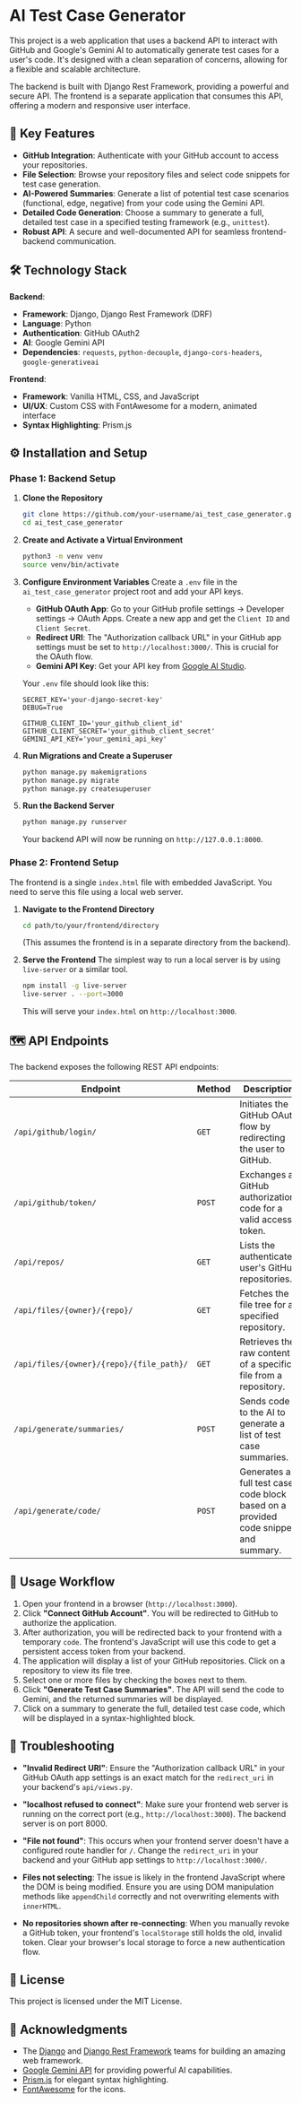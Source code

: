 # AI Test Case Generator

This project is a web application that uses a backend API to interact with GitHub and Google's Gemini AI to automatically generate test cases for a user's code. It's designed with a clean separation of concerns, allowing for a flexible and scalable architecture.

The backend is built with Django Rest Framework, providing a powerful and secure API. The frontend is a separate application that consumes this API, offering a modern and responsive user interface.

## 🚀 Key Features

  - **GitHub Integration**: Authenticate with your GitHub account to access your repositories.
  - **File Selection**: Browse your repository files and select code snippets for test case generation.
  - **AI-Powered Summaries**: Generate a list of potential test case scenarios (functional, edge, negative) from your code using the Gemini API.
  - **Detailed Code Generation**: Choose a summary to generate a full, detailed test case in a specified testing framework (e.g., `unittest`).
  - **Robust API**: A secure and well-documented API for seamless frontend-backend communication.

## 🛠️ Technology Stack

**Backend**:

  - **Framework**: Django, Django Rest Framework (DRF)
  - **Language**: Python
  - **Authentication**: GitHub OAuth2
  - **AI**: Google Gemini API
  - **Dependencies**: `requests`, `python-decouple`, `django-cors-headers`, `google-generativeai`

**Frontend**:

  - **Framework**: Vanilla HTML, CSS, and JavaScript
  - **UI/UX**: Custom CSS with FontAwesome for a modern, animated interface
  - **Syntax Highlighting**: Prism.js

## ⚙️ Installation and Setup

### Phase 1: Backend Setup

1.  **Clone the Repository**

    ```bash
    git clone https://github.com/your-username/ai_test_case_generator.git
    cd ai_test_case_generator
    ```

2.  **Create and Activate a Virtual Environment**

    ```bash
    python3 -m venv venv
    source venv/bin/activate
    ```

3.  **Configure Environment Variables**
    Create a `.env` file in the `ai_test_case_generator` project root and add your API keys.

      - **GitHub OAuth App**: Go to your GitHub profile settings -\> Developer settings -\> OAuth Apps. Create a new app and get the `Client ID` and `Client Secret`.
      - **Redirect URI**: The "Authorization callback URL" in your GitHub app settings must be set to `http://localhost:3000/`. This is crucial for the OAuth flow.
      - **Gemini API Key**: Get your API key from [Google AI Studio](https://aistudio.google.com/).

    Your `.env` file should look like this:

    ```
    SECRET_KEY='your-django-secret-key'
    DEBUG=True

    GITHUB_CLIENT_ID='your_github_client_id'
    GITHUB_CLIENT_SECRET='your_github_client_secret'
    GEMINI_API_KEY='your_gemini_api_key'
    ```

4.  **Run Migrations and Create a Superuser**

    ```bash
    python manage.py makemigrations
    python manage.py migrate
    python manage.py createsuperuser
    ```

5.  **Run the Backend Server**

    ```bash
    python manage.py runserver
    ```

    Your backend API will now be running on `http://127.0.0.1:8000`.

### Phase 2: Frontend Setup

The frontend is a single `index.html` file with embedded JavaScript. You need to serve this file using a local web server.

1.  **Navigate to the Frontend Directory**

    ```bash
    cd path/to/your/frontend/directory
    ```

    (This assumes the frontend is in a separate directory from the backend).

2.  **Serve the Frontend**
    The simplest way to run a local server is by using `live-server` or a similar tool.

    ```bash
    npm install -g live-server
    live-server . --port=3000
    ```

    This will serve your `index.html` on `http://localhost:3000`.

## 🗺️ API Endpoints

The backend exposes the following REST API endpoints:

| Endpoint                                       | Method | Description                                                                        |
| ---------------------------------------------- | ------ | ---------------------------------------------------------------------------------- |
| `/api/github/login/`                           | `GET`  | Initiates the GitHub OAuth flow by redirecting the user to GitHub.                 |
| `/api/github/token/`                           | `POST` | Exchanges a GitHub authorization code for a valid access token.                      |
| `/api/repos/`                                  | `GET`  | Lists the authenticated user's GitHub repositories.                                |
| `/api/files/{owner}/{repo}/`                   | `GET`  | Fetches the file tree for a specified repository.                                  |
| `/api/files/{owner}/{repo}/{file_path}/`       | `GET`  | Retrieves the raw content of a specific file from a repository.                    |
| `/api/generate/summaries/`                     | `POST` | Sends code to the AI to generate a list of test case summaries.                    |
| `/api/generate/code/`                          | `POST` | Generates a full test case code block based on a provided code snippet and summary. |

## 🚀 Usage Workflow

1.  Open your frontend in a browser (`http://localhost:3000`).
2.  Click **"Connect GitHub Account"**. You will be redirected to GitHub to authorize the application.
3.  After authorization, you will be redirected back to your frontend with a temporary `code`. The frontend's JavaScript will use this code to get a persistent access token from your backend.
4.  The application will display a list of your GitHub repositories. Click on a repository to view its file tree.
5.  Select one or more files by checking the boxes next to them.
6.  Click **"Generate Test Case Summaries"**. The API will send the code to Gemini, and the returned summaries will be displayed.
7.  Click on a summary to generate the full, detailed test case code, which will be displayed in a syntax-highlighted block.

## 🐛 Troubleshooting

  - **"Invalid Redirect URI"**: Ensure the "Authorization callback URL" in your GitHub OAuth app settings is an exact match for the `redirect_uri` in your backend's `api/views.py`.

  - **"localhost refused to connect"**: Make sure your frontend web server is running on the correct port (e.g., `http://localhost:3000`). The backend server is on port 8000.

  - **"File not found"**: This occurs when your frontend server doesn't have a configured route handler for `/`. Change the `redirect_uri` in your backend and your GitHub app settings to `http://localhost:3000/`.

  - **Files not selecting**: The issue is likely in the frontend JavaScript where the DOM is being modified. Ensure you are using DOM manipulation methods like `appendChild` correctly and not overwriting elements with `innerHTML`.

  - **No repositories shown after re-connecting**: When you manually revoke a GitHub token, your frontend's `localStorage` still holds the old, invalid token. Clear your browser's local storage to force a new authentication flow.

## 📄 License

This project is licensed under the MIT License.

## 🙏 Acknowledgments

  - The [Django](https://www.djangoproject.com/) and [Django Rest Framework](https://www.django-rest-framework.org/) teams for building an amazing web framework.
  - [Google Gemini API](https://ai.google.dev/) for providing powerful AI capabilities.
  - [Prism.js](https://prismjs.com/) for elegant syntax highlighting.
  - [FontAwesome](https://fontawesome.com/) for the icons.
